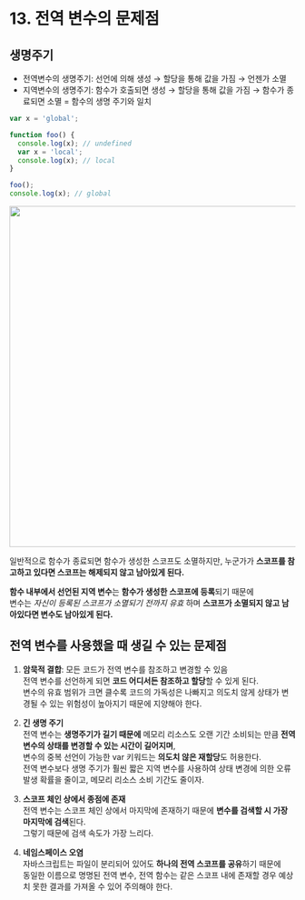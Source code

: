 # 13. 전역 변수의 문제점

## 생명주기

- 전역변수의 생명주기: 선언에 의해 생성 → 할당을 통해 값을 가짐 → 언젠가 소멸
- 지역변수의 생명주기: 함수가 호출되면 생성 → 할당을 통해 값을 가짐 → 함수가 종료되면 소멸 = 함수의 생명 주기와 일치

```js
var x = 'global';

function foo() {
  console.log(x); // undefined
  var x = 'local';
  console.log(x); // local
}

foo();
console.log(x); // global
```

<img width='600px' src="https://user-images.githubusercontent.com/85178602/228402400-cc226714-0bdb-4730-a4ec-10efc3d31f6b.png" />

일반적으로 함수가 종료되면 함수가 생성한 스코프도 소멸하지만, 누군가가 **스코프를 참고하고 있다면 스코프는 해제되지 않고 남아있게 된다.**

**함수 내부에서 선언된 지역 변수**는 **함수가 생성한 스코프에 등록**되기 때문에<br>
변수는 _자신이 등록된 스코프가 소멸되기 전까지 유효_ 하며 **스코프가 소멸되지 않고 남아있다면 변수도 남아있게 된다.**

## 전역 변수를 사용했을 때 생길 수 있는 문제점

1. **암묵적 결합**: 모든 코드가 전역 변수를 참조하고 변경할 수 있음 <br>
   전역 변수를 선언하게 되면 **코드 어디서든 참조하고 할당**할 수 있게 된다.<br>
   변수의 유효 범위가 크면 클수록 코드의 가독성은 나빠지고 의도치 않게 상태가 변경될 수 있는 위험성이 높아지기 때문에 지양해야 한다.

2. **긴 생명 주기** <br>
   전역 변수는 **생명주기가 길기 때문에** 메모리 리소스도 오랜 기간 소비되는 만큼 **전역 변수의 상태를 변경할 수 있는 시간이 길어지며**,<br>
   변수의 중복 선언이 가능한 var 키워드는 **의도치 않은 재할당**도 허용한다.<br>
   전역 변수보다 생명 주기가 훨씬 짧은 지역 변수를 사용하여 상태 변경에 의한 오류 발생 확률을 줄이고, 메모리 리소스 소비 기간도 줄이자.

3. **스코프 체인 상에서 종점에 존재** <br>
   전역 변수는 스코프 체인 상에서 마지막에 존재하기 때문에 **변수를 검색할 시 가장 마지막에 검색**된다.<br>
   그렇기 때문에 검색 속도가 가장 느리다.

4. **네임스페이스 오염** <br>
   자바스크립트는 파일이 분리되어 있어도 **하나의 전역 스코프를 공유**하기 때문에<br>
   동일한 이름으로 명명된 전역 변수, 전역 함수는 같은 스코프 내에 존재할 경우 예상치 못한 결과를 가져올 수 있어 주의해야 한다.
